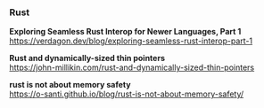 ### Rust

**Exploring Seamless Rust Interop for Newer Languages, Part 1**  
https://verdagon.dev/blog/exploring-seamless-rust-interop-part-1

**Rust and dynamically-sized thin pointers**  
https://john-millikin.com/rust-and-dynamically-sized-thin-pointers

**rust is not about memory safety**  
https://o-santi.github.io/blog/rust-is-not-about-memory-safety/
